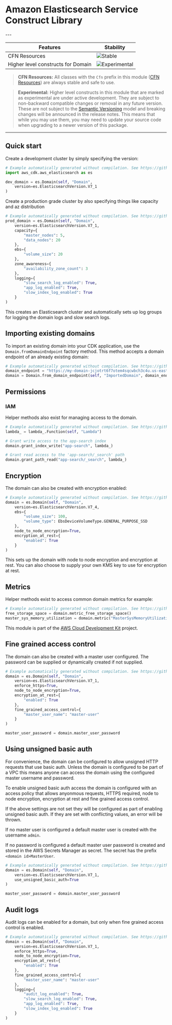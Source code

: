 # Amazon Elasticsearch Service Construct Library

<!--BEGIN STABILITY BANNER-->---


Features                           | Stability
-----------------------------------|----------------------------------------------------------------
CFN Resources                      | ![Stable](https://img.shields.io/badge/stable-success.svg?style=for-the-badge)
Higher level constructs for Domain | ![Experimental](https://img.shields.io/badge/experimental-important.svg?style=for-the-badge)

> **CFN Resources:** All classes with the `Cfn` prefix in this module ([CFN Resources](https://docs.aws.amazon.com/cdk/latest/guide/constructs.html#constructs_lib)) are always
> stable and safe to use.

<!-- -->

> **Experimental:** Higher level constructs in this module that are marked as experimental are
> under active development. They are subject to non-backward compatible changes or removal in any
> future version. These are not subject to the [Semantic Versioning](https://semver.org/) model and
> breaking changes will be announced in the release notes. This means that while you may use them,
> you may need to update your source code when upgrading to a newer version of this package.

---
<!--END STABILITY BANNER-->

## Quick start

Create a development cluster by simply specifying the version:

```python
# Example automatically generated without compilation. See https://github.com/aws/jsii/issues/826
import aws_cdk.aws_elasticsearch as es

dev_domain = es.Domain(self, "Domain",
    version=es.ElasticsearchVersion.V7_1
)
```

Create a production grade cluster by also specifying things like capacity and az distribution

```python
# Example automatically generated without compilation. See https://github.com/aws/jsii/issues/826
prod_domain = es.Domain(self, "Domain",
    version=es.ElasticsearchVersion.V7_1,
    capacity={
        "master_nodes": 5,
        "data_nodes": 20
    },
    ebs={
        "volume_size": 20
    },
    zone_awareness={
        "availability_zone_count": 3
    },
    logging={
        "slow_search_log_enabled": True,
        "app_log_enabled": True,
        "slow_index_log_enabled": True
    }
)
```

This creates an Elasticsearch cluster and automatically sets up log groups for
logging the domain logs and slow search logs.

## Importing existing domains

To import an existing domain into your CDK application, use the `Domain.fromDomainEndpoint` factory method.
This method accepts a domain endpoint of an already existing domain:

```python
# Example automatically generated without compilation. See https://github.com/aws/jsii/issues/826
domain_endpoint = "https://my-domain-jcjotrt6f7otem4sqcwbch3c4u.us-east-1.es.amazonaws.com"
domain = Domain.from_domain_endpoint(self, "ImportedDomain", domain_endpoint)
```

## Permissions

### IAM

Helper methods also exist for managing access to the domain.

```python
# Example automatically generated without compilation. See https://github.com/aws/jsii/issues/826
lambda_ = lambda_.Function(self, "Lambda")

# Grant write access to the app-search index
domain.grant_index_write("app-search", lambda_)

# Grant read access to the 'app-search/_search' path
domain.grant_path_read("app-search/_search", lambda_)
```

## Encryption

The domain can also be created with encryption enabled:

```python
# Example automatically generated without compilation. See https://github.com/aws/jsii/issues/826
domain = es.Domain(self, "Domain",
    version=es.ElasticsearchVersion.V7_4,
    ebs={
        "volume_size": 100,
        "volume_type": EbsDeviceVolumeType.GENERAL_PURPOSE_SSD
    },
    node_to_node_encryption=True,
    encryption_at_rest={
        "enabled": True
    }
)
```

This sets up the domain with node to node encryption and encryption at
rest. You can also choose to supply your own KMS key to use for encryption at
rest.

## Metrics

Helper methods exist to access common domain metrics for example:

```python
# Example automatically generated without compilation. See https://github.com/aws/jsii/issues/826
free_storage_space = domain.metric_free_storage_space()
master_sys_memory_utilization = domain.metric("MasterSysMemoryUtilization")
```

This module is part of the [AWS Cloud Development Kit](https://github.com/aws/aws-cdk) project.

## Fine grained access control

The domain can also be created with a master user configured. The password can
be supplied or dynamically created if not supplied.

```python
# Example automatically generated without compilation. See https://github.com/aws/jsii/issues/826
domain = es.Domain(self, "Domain",
    version=es.ElasticsearchVersion.V7_1,
    enforce_https=True,
    node_to_node_encryption=True,
    encryption_at_rest={
        "enabled": True
    },
    fine_grained_access_control={
        "master_user_name": "master-user"
    }
)

master_user_password = domain.master_user_password
```

## Using unsigned basic auth

For convenience, the domain can be configured to allow unsigned HTTP requests
that use basic auth. Unless the domain is configured to be part of a VPC this
means anyone can access the domain using the configured master username and
password.

To enable unsigned basic auth access the domain is configured with an access
policy that allows anyonmous requests, HTTPS required, node to node encryption,
encryption at rest and fine grained access control.

If the above settings are not set they will be configured as part of enabling
unsigned basic auth. If they are set with conflicting values, an error will be
thrown.

If no master user is configured a default master user is created with the
username `admin`.

If no password is configured a default master user password is created and
stored in the AWS Secrets Manager as secret. The secret has the prefix
`<domain id>MasterUser`.

```python
# Example automatically generated without compilation. See https://github.com/aws/jsii/issues/826
domain = es.Domain(self, "Domain",
    version=es.ElasticsearchVersion.V7_1,
    use_unsigned_basic_auth=True
)

master_user_password = domain.master_user_password
```

## Audit logs

Audit logs can be enabled for a domain, but only when fine grained access control is enabled.

```python
# Example automatically generated without compilation. See https://github.com/aws/jsii/issues/826
domain = es.Domain(self, "Domain",
    version=es.ElasticsearchVersion.V7_1,
    enforce_https=True,
    node_to_node_encryption=True,
    encryption_at_rest={
        "enabled": True
    },
    fine_grained_access_control={
        "master_user_name": "master-user"
    },
    logging={
        "audit_log_enabled": True,
        "slow_search_log_enabled": True,
        "app_log_enabled": True,
        "slow_index_log_enabled": True
    }
)
```
